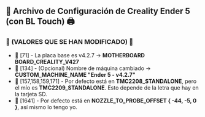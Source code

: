 ## 📜 **Archivo de Configuración de Creality Ender 5 (con BL Touch)** 🖨️

### 🔧 **(VALORES QUE SE HAN MODIFICADO)** 🔧

- 🔹 [71] - La placa base es v4.2.7 → **MOTHERBOARD BOARD_CREALITY_V427**
- 🔹 [134] - (Opcional) Nombre de máquina cambiado → **CUSTOM_MACHINE_NAME "Ender 5 - v4.2.7"**
- 🔹 [157,158,159,171] - Por defecto está en **TMC2208_STANDALONE**, pero el mío es **TMC2209_STANDALONE**. Esto depende de la letra que hay en la tarjeta SD.
- 🔹 [1641] - Por defecto está en **NOZZLE_TO_PROBE_OFFSET { -44, -5, 0 }**, así mismo lo tengo yo.